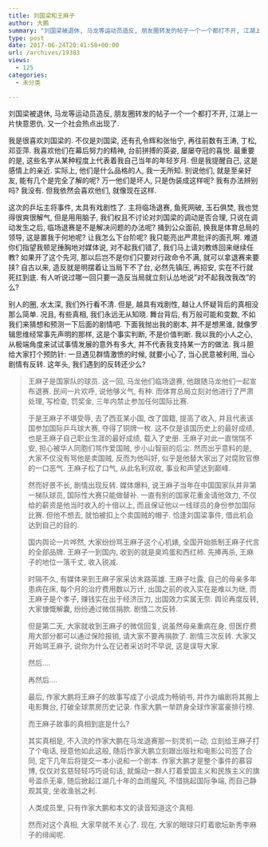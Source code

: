 ```yaml
---
title: 刘国梁和王麻子
author: 大鹏
summary: "刘国梁被退休, 马龙等运动员造反, 朋友圈转发的帖子一个一个都打不开, 江湖上一片快意恩仇. 又一个社会热点出现了."
type: post
date: 2017-06-24T20:41:58+00:00
url: /archives/19383
views:
  - 125
categories:
  - 未分类

---
```

刘国梁被退休, 马龙等运动员造反, 朋友圈转发的帖子一个一个都打不开, 江湖上一片快意恩仇. 又一个社会热点出现了.

我是很喜欢刘国梁的. 不仅是刘国梁, 还有孔令辉和张怡宁, 再往前数有王涛, 丁松, 邓亚萍. 我喜欢他们在幕后努力的精神, 台前拼搏的英姿, 屡屡夺冠的喜悦. 最重要的是, 这些名字从某种程度上代表着我自己当年的年轻岁月. 但是我提醒自己, 这是感情上的亲近. 实际上, 他们是什么品格的人, 我一无所知. 别说他们, 就是至亲好友, 能有几个是完全了解的呢? 万一他们是坏人, 只是伪装成这样呢? 我有办法辨别吗? 我没有. 但我依然会喜欢他们, 就像现在这样.

这次的乒坛主将事件, 太具有戏剧性了. 主将临场退赛, 鱼死网破, 玉石俱焚, 我也觉得很爽很解气, 但是用用脑子, 我们权且不讨论对刘国梁的调动是否合理, 只说在调动发生之后, 临场退赛是不是解决问题的办法呢? 捅到公众面前, 换我是体育总局的领导, 这是置我于何地呢? 让我怎么下台阶呢? 我只能亮出严肃批评的面孔啊. 难道你们指望我顿足捶胸地对媒体说, 对不起我们错了, 我们马上请刘教练回来继续任教? 如果开了这个先河, 那以后岂不是你们只要对行政命令不满, 就可以拿退赛来要挟? 自古以来, 造反就是明摆着让当局下不了台, 必然先镇压, 再招安, 实在不行就死扛到底. 有人听说过哪一回只要一造反当局就立刻认怂地说&#8221;对不起我改我改&#8221;的么?

别人的圈, 水太深, 我们外行看不清. 但是, 越具有戏剧性, 越让人怀疑背后的真相没那么简单. 况且, 有些真相, 我们永远无从知晓. 舞台背后, 有万般可能和变数, 不如我们来猜想和预测一下后面的剧情吧. 下面我抛出我的剧本, 并不是想黑谁, 就像罗辑思维经常事先声明的那样, 这是个事实判断, 不是价值判断. 我以我的小人之心, 从极端角度来试试事情发展的意外有多大, 并不代表我支持某一方的做法. 我斗胆给大家打个预防针: 一旦遇见群情激愤的时候, 就要小心了, 当心民意被利用, 当心剧情有反转. 这年头, 我们遇到的反转还少么?

> 王麻子是国家队的球员. 这一回, 马龙他们临场退赛, 他跟随马龙他们一起宣布退赛. 民间一片欢呼, 说他够义气, 有种. 而体育总局立刻对他进行了严肃处理, 写检查, 罚奖金, 三年内禁止参加任何国际比赛.
> 
> 于是王麻子不堪受辱, 去了西亚某小国, 改了国籍, 提高了收入, 并且代表该国参加国际乒乓球大赛, 夺得了铜牌一枚. 这不仅是该国历史上的最好成绩, 也是王麻子自己职业生涯的最好成绩, 载入了史册. 王麻子对此一直惴惴不安, 担心被华人同胞们骂作爱国贼, 步小山智丽的后尘. 然而出乎意料的是, 大家不仅没有骂他是卖国贼, 反而为他叫好, 似乎是他替大家出了对腐败官僚的一口恶气. 王麻子松了口气, 从此名利双收, 事业和声望达到巅峰.
> 
> 然而好景不长, 剧情出现反转. 媒体爆料, 说王麻子当年在中国国家队并非第一梯队球员, 国际性大赛只能做替补. 一直有别的国家花重金请他效力, 不仅给的薪资是他当时收入的十倍以上, 而且保证他以一线球员的身份参加国际比赛. 但他不想去, 就怕被扣上个卖国贼的帽子. 恰逢刘国梁事件, 借此机会达到自己的目的.
> 
> 国内舆论一片哗然, 大家纷纷骂王麻子这个心机婊, 全国开始抵制王麻子代言的全部品牌. 王麻子一到国内, 收到的就是臭鸡蛋和西红柿. 先捧再杀, 王麻子的地位一落千丈, 收入锐减.
> 
> 时隔不久, 有媒体来到王麻子家采访末路英雄. 王麻子吐露, 自己的母亲多年患病在床, 每个月的治疗费用数以万计, 出国之前的收入实在是难以为继, 而王麻子是个孝子, 赚钱实在出于经济压力, 出国效力实属无奈. 舆论再度反转, 大家慷慨解囊, 纷纷通过微信捐款. 剧情二次反转.
> 
> 但是第二天, 大家就收到王麻子的微信回复, 说虽然母亲重病在身, 但医疗费用大部分都可以通过保险报销, 请大家不要再捐款了. 剧情三次反转. 大家又开始骂王麻子, 说你为什么在记者采访时不早说, 这是误导大家.
> 
> 然后&#8230;.
> 
> 再然后&#8230;.
> 
> 最后, 作家大鹏将王麻子的故事写成了小说成为畅销书, 并作为编剧将其搬上电影舞台, 打破全球票房历史记录. 作家大鹏一举跻身全球作家富豪排行榜.
> 
> 而王麻子故事的真相到底是什么?
> 
> 其实真相是, 不入流的作家大鹏在马龙退赛那一刻灵机一动, 立刻给王麻子打了个电话, 授意他如此这般, 随后作家大鹏立刻跟出版社和电影公司签了合同, 定下几年后将提交一本小说和一个剧本. 作家大鹏才是整个事件的慕容博, 仅仅对玄慈轻轻巧巧说句话, 就煽动一群人打着爱国主义和民族主义的旗号滥杀无辜, 随后掀起江湖几十年的血雨腥风, 不惜挑起国际争端, 而自己静观其变, 坐收渔翁之利.
> 
> 人类成员里, 只有作家大鹏和本文的读音知道这个真相.
> 
> 然而对这个真相, 大家早就不关心了. 现在, 大家的眼球只盯着歌坛新秀李麻子的绯闻呢.
